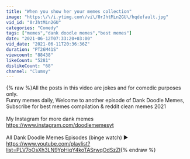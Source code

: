 ```yaml
---
title: "When you show her your memes collection"
image: "https:\/\/i.ytimg.com\/vi\/0rJhtMin2GU\/hqdefault.jpg"
vid_id: "0rJhtMin2GU"
categories: "Comedy"
tags: ["memes","dank doodle memes","best memes"]
date: "2021-06-12T07:33:20+03:00"
vid_date: "2021-06-11T20:36:36Z"
duration: "PT26M41S"
viewcount: "88438"
likeCount: "5281"
dislikeCount: "68"
channel: "Clumsy"
---
```

{% raw %}All the posts in this video are jokes and for comedic purposes only.<br />Funny memes daily, Welcome to another episode of Dank Doodle Memes, Subscribe for best memes compilation &amp; reddit clean memes 2021<br /><br />My Instagram for more dank memes <a rel="nofollow" target="blank" href="https://www.instagram.com/doodlememesyt">https://www.instagram.com/doodlememesyt</a><br /><br />All Dank Doodle Memes Episodes (binge watch) ► <a rel="nofollow" target="blank" href="https://www.youtube.com/playlist?list=PLV7oOsXh3LN9YpHiqY4koTASrwqOdSzZI">https://www.youtube.com/playlist?list=PLV7oOsXh3LN9YpHiqY4koTASrwqOdSzZI</a>{% endraw %}
